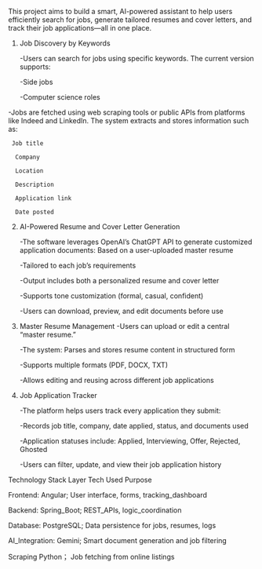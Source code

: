 This project aims to build a smart, AI-powered assistant to help users efficiently search for jobs, generate tailored resumes and cover letters, and track their job applications—all in one place.

1. Job Discovery by Keywords

   -Users can search for jobs using specific keywords. The current version supports:

      -Side jobs

      -Computer science roles

  -Jobs are fetched using web scraping tools or public APIs from platforms like Indeed and LinkedIn. The system extracts and stores information such as:

     Job title

      Company

      Location

      Description

      Application link

      Date posted


2. AI-Powered Resume and Cover Letter Generation

    -The software leverages OpenAI’s ChatGPT API to generate customized application documents:
    Based on a user-uploaded master resume
   
    -Tailored to each job’s requirements

    -Output includes both a personalized resume and cover letter

    -Supports tone customization (formal, casual, confident)

    -Users can download, preview, and edit documents before use


3. Master Resume Management
    -Users can upload or edit a central “master resume.”

    -The system: Parses and stores resume content in structured form

    -Supports multiple formats (PDF, DOCX, TXT)

    -Allows editing and reusing across different job applications


4. Job Application Tracker

   -The platform helps users track every application they submit:

   -Records job title, company, date applied, status, and documents used

   -Application statuses include: Applied, Interviewing, Offer, Rejected, Ghosted

   -Users can filter, update, and view their job application history


Technology Stack
   Layer   Tech Used Purpose

Frontend: 
  Angular; 
  User interface, forms, tracking_dashboard
  
Backend: 
  Spring_Boot; 
  REST_APIs, logic_coordination
  
Database: 
  PostgreSQL; 
  Data persistence for jobs, resumes, logs

AI_Integration: 
  Gemini; 
  Smart document generation and job filtering 

Scraping
  Python；
  Job fetching from online listings




































